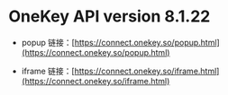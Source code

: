 
# OneKey API version 8.1.22

* popup 链接：[https://connect.onekey.so/popup.html](https://connect.onekey.so/popup.html)

* iframe 链接：[https://connect.onekey.so/iframe.html](https://connect.onekey.so/iframe.html)
